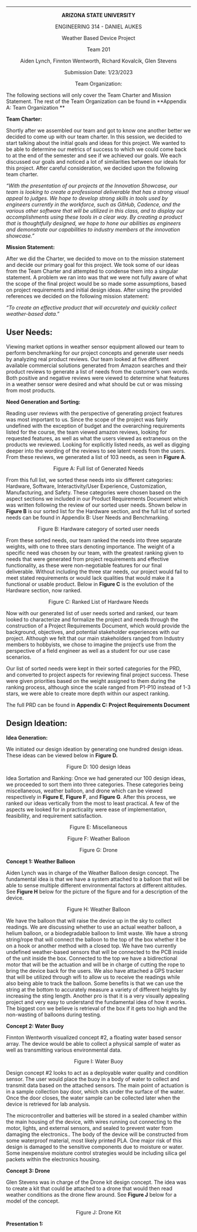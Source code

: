 ***

<p align="center"><strong>ARIZONA STATE UNIVERSITY</strong></p>

<p align="center"></b>ENGINEERING 314 - DANIEL AUKES</b></p>
  
<p align="center"></b>Weather Based Device Project</b></p>

<p align="center"></b>Team 201</b></p>

<p align="center"></b>Aiden Lynch, Finnton Wentworth, Richard Kovalcik, Glen Stevens</b></p>

<p align="center"></b>Submission Date: 1/23/2023</b></p>

<p align="center"></b>Team Organization:</b></p>

The following sections will only cover the Team Charter and Mission Statement. The rest of the Team Organization can be found in **Appendix A: Team Organization
**

**Team Charter:**

Shortly after we assembled our team and got to know one another better we decided to come up with our team charter. In this session, we decided to start talking about the initial goals and ideas for this project. We wanted to be able to determine our metrics of success to which we could come back to at the end of the semester and see if we achieved our goals. We each discussed our goals and noticed a lot of similarities between our ideals for this project. After careful consideration, we decided upon the following team charter.

_“With the presentation of our projects at the Innovation Showcase, our team is looking to create a professional deliverable that has a strong visual appeal to judges. We hope to develop strong skills in tools used by engineers currently in the workforce, such as GitHub, Cadence, and the various other software that will be utilized in this class, and to display our accomplishments using these tools in a clear way. By creating a product that is thoughtfully designed, we hope to hone our abilities as engineers and demonstrate our capabilities to industry members at the innovation showcase.”_

**Mission Statement:**

After we did the Charter, we decided to move on to the mission statement and decide our primary goal for this project. We took some of our ideas from the Team Charter and attempted to condense them into a singular statement. A problem we ran into was that we were not fully aware of what the scope of the final project would be so made some assumptions, based on project requirements and initial design ideas. After using the provided references we decided on the following mission statement:

_“To create an effective product that will accurately and quickly collect weather-based data.”_

## User Needs:

Viewing market options in weather sensor equipment allowed our team to perform benchmarking for our project concepts and generate user needs by analyzing real product reviews. Our team looked at five different available commercial solutions generated from Amazon searches and their product reviews to generate a list of needs from the customer’s own words. Both positive and negative reviews were viewed to determine what features in a weather sensor were desired and what should be cut or was missing from most products. 

**Need Generation and Sorting:**

Reading user reviews with the perspective of generating project features was most important to us. Since the scope of the project was fairly undefined with the exception of budget and the overarching requirements listed for the course, the team viewed amazon reviews, looking for requested features, as well as what the users viewed as extraneous on the products we reviewed. Looking for explicitly listed needs, as well as digging deeper into the wording of the reviews to see latent needs from the users. From these reviews, we generated a list of 103 needs, as seen in **Figure A**. 


<p align="center">Figure A: Full list of Generated Needs</p>

From this full list, we sorted these needs into six different categories: Hardware, Software, Interactivity/User Experience, Customization, Manufacturing, and Safety. These categories were chosen based on the aspect sections we included in our Product Requirements Document which was written following the review of our sorted user needs. Shown below in **Figure B** is our sorted list for the Hardware section, and the full list of sorted needs can be found in Appendix B: User Needs and Benchmarking. 	


<p align="center">Figure B: Hardware category of sorted user needs</p>
  
From these sorted needs, our team ranked the needs into three separate weights, with one to three stars denoting importance. The weight of a specific need was chosen by our team, with the greatest ranking given to needs that were generated from project requirements and effective functionality, as these were non-negotiable features for our final deliverable. Without including the three star needs, our project would fail to meet stated requirements or would lack qualities that would make it a functional or usable product. Below in **Figure C** is the evolution of the Hardware section, now ranked. 

<p align="center">Figure C: Ranked List of Hardware Needs</p>
  
Now with our generated list of user needs sorted and ranked, our team looked to characterize and formalize the project and needs through the construction of a Project Requirements Document, which would provide the background, objectives, and potential stakeholder experiences with our project. Although we felt that our main stakeholders ranged from Industry members to hobbyists, we chose to imagine the project’s use from the perspective of a field engineer as well as a student for our use case scenarios. 
  
Our list of sorted needs were kept in their sorted categories for the PRD, and converted to project aspects for reviewing final project success. These were given priorities based on the weight assigned to them during the ranking process, although since the scale ranged from P1-P10 instead of 1-3 stars, we were able to create more depth within our aspect ranking. 
  
The full PRD can be found in **Appendix C: Project Requirements Document**


## Design Ideation:

**Idea Generation:**

We initiated our design ideation by generating one hundred design ideas. These ideas can be viewed below in **Figure D.**

<p align="center">Figure D: 100 design Ideas</p>
  
Idea Sortation and Ranking:
Once we had generated our 100 design ideas, we proceeded to sort them into three categories. These categories being miscellaneous, weather balloon, and drone which can be viewed respectively in **Figure E**, **Figure F**, and **Figure G**. After this process, we ranked our ideas vertically from the most to least practical. A few of the aspects we looked for in practicality were ease of implementation, feasibility, and requirement satisfaction. 

<p align="center">Figure E: Miscellaneous</p>

<p align="center">Figure F: Weather Balloon</p>

<p align="center">Figure G: Drone</p>


**Concept 1: Weather Balloon**

Aiden Lynch was in charge of the Weather Balloon design concept. The fundamental idea is that we have a system attached to a balloon that will be able to sense multiple different environmental factors at different altitudes. See **Figure H** below for the picture of the figure and for a description of the device.

<p align="center">Figure H: Weather Balloon</p>

We have the balloon that will raise the device up in the sky to collect readings. We are discussing whether to use an actual weather balloon, a helium balloon, or a biodegradable balloon to limit waste. We have a strong string/rope that will connect the balloon to the top of the box whether it be on a hook or another method with a closed top. We have two currently undefined weather-based sensors that will be connected to the PCB inside of the unit inside the box. Connected to the top we have a bidirectional motor that will be the actuation and will be in charge of cutting the rope to bring the device back for the users. We also have attached a GPS tracker that will be utilized through wifi to allow us to receive the readings while also being able to track the balloon. Some benefits is that we can use the string at the bottom to accurately measure a variety of different heights by increasing the sting length. Another pro is that it is a very visually appealing project and very easy to understand the fundamental idea of how it works. The biggest con we believe is retrieval of the box if it gets too high and the non-wasting of balloons during testing.

**Concept 2: Water Buoy**

Finnton Wentworth visualized concept #2, a floating water based sensor array. The device would be able to collect a physical sample of water as well as transmitting various environmental data. 


<p align="center">Figure I: Water Buoy </p>

Design concept #2 looks to act as a deployable water quality  and condition sensor. The user would place the buoy in a body of water to collect and transmit data based on the attached sensors. The main point of actuation is in a sample collection bay door, which sits under the surface of the water. Once the door closes, the water sample can be collected later when the device is retrieved for lab analysis.

The microcontroller and batteries will be stored in a sealed chamber within the main housing of the device, with wires running out connecting to the motor, lights, and external sensors, and sealed to prevent water from damaging the electronics.. The body of the device will be constructed from some waterproof material, most likely printed PLA. One major risk of this design is damaged to the sensitive components due to moisture or water. Some inexpensive moisture control strategies would be including silica gel packets within the electronics housing. 


**Concept 3: Drone**

Glen Stevens was in charge of the Drone kit design concept. The idea was to create a kit that could be attached to a drone that would then read weather conditions as the drone flew around. See **Figure J** below for a model of the concept.

<p align="center">Figure J: Drone Kit</p>



**Presentation 1:**
  
